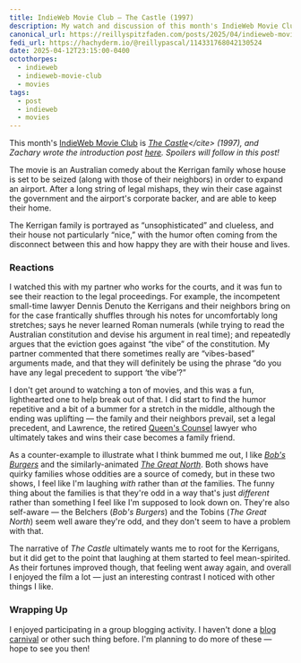 ```yaml
---
title: IndieWeb Movie Club — The Castle (1997)
description: My watch and discussion of this month's IndieWeb Movie Club pick — it's nice to participate in a group blogging activity!
canonical_url: https://reillyspitzfaden.com/posts/2025/04/indieweb-movie-club-the-castle-1997/
fedi_url: https://hachyderm.io/@reillypascal/114331768042130524
date: 2025-04-12T23:15:00-0400
octothorpes:
  - indieweb
  - indieweb-movie-club
  - movies
tags:
  - post
  - indieweb
  - movies
---
```

This month's [IndieWeb Movie Club](https://indieweb.org/IndieWeb_Movie_Club) is <cite>[The Castle](https://en.wikipedia.org/wiki/The_Castle_(1997_Australian_film))</cite> (1997), and Zachary wrote the introduction post [here](https://zacharykai.net/notes/iwmapr25). Spoilers will follow in this post!

The movie is an Australian comedy about the Kerrigan family whose house is set to be seized (along with those of their neighbors) in order to expand an airport. After a long string of legal mishaps, they win their case against the government and the airport's corporate backer, and are able to keep their home.

The Kerrigan family is portrayed as “unsophisticated” and clueless, and their house not particularly “nice,” with the humor often coming from the disconnect between this and how happy they are with their house and lives.

### Reactions

I watched this with my partner who works for the courts, and it was fun to see their reaction to the legal proceedings. For example, the incompetent small-time lawyer Dennis Denuto the Kerrigans and their neighbors bring on for the case frantically shuffles through his notes for uncomfortably long stretches; says he never learned Roman numerals (while trying to read the Australian constitution and devise his argument in real time); and repeatedly argues that the eviction goes against “the vibe” of the constitution. My partner commented that there sometimes really are “vibes-based” arguments made, and that they will definitely be using the phrase “do you have any legal precedent to support ‘the vibe’?”

I don't get around to watching a ton of movies, and this was a fun, lighthearted one to help break out of that. I did start to find the humor repetitive and a bit of a bummer for a stretch in the middle, although the ending was uplifting — the family and their neighbors prevail, set a legal precedent, and Lawrence, the retired [Queen's Counsel](https://en.wikipedia.org/wiki/Queen%27s_Counsel) lawyer who ultimately takes and wins their case becomes a family friend.

As a counter-example to illustrate what I think bummed me out, I like <cite>[Bob's Burgers](https://en.wikipedia.org/wiki/Bob%27s_Burgers)</cite> and the similarly-animated <cite>[The Great North](https://en.wikipedia.org/wiki/The_Great_North)</cite>. Both shows have quirky families whose oddities are a source of comedy, but in these two shows, I feel like I'm laughing *with* rather than *at* the families. The funny thing about the families is that they're odd in a way that's just *different* rather than something I feel like I'm supposed to look down on. They're also self-aware — the Belchers (<cite>Bob's Burgers</cite>) and the Tobins (<cite>The Great North</cite>) seem well aware they're odd, and they don't seem to have a problem with that.

The narrative of <cite>The Castle</cite> ultimately wants me to root for the Kerrigans, but it did get to the point that laughing at them started to feel mean-spirited. As their fortunes improved though, that feeling went away again, and overall I enjoyed the film a lot — just an interesting contrast I noticed with other things I like.

### Wrapping Up

I enjoyed participating in a group blogging activity. I haven't done a [blog carnival](https://indieweb.org/blog_carnival) or other such thing before. I'm planning to do more of these — hope to see you then!